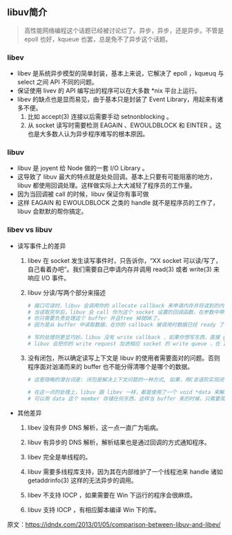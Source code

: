 ## libuv简介
> 高性能网络编程这个话题已经被讨论烂了。异步，异步，还是异步。不管是 epoll 也好，kqueue 也罢，总是免不了异步这个话题。

### libev
- libev 是系统异步模型的简单封装，基本上来说，它解决了 epoll ，kqueuq 与 select 之间 API 不同的问题。
- 保证使用 livev 的 API 编写出的程序可以在大多数 *nix 平台上运行。
- libev 的缺点也是显而易见，由于基本只是封装了 Event Library，用起来有诸多不便。
    1. 比如 accept(3) 连接以后需要手动 setnonblocking 。
    2. 从 socket 读写时需要检测 EAGAIN 、EWOULDBLOCK 和 EINTER 。这也是大多数人认为异步程序难写的根本原因。

### libuv
- libuv 是 joyent 给 Node 做的一套 I/O Library 。
- 这导致了 libuv 最大的特点就是处处回调。基本上只要有可能阻塞的地方，libuv 都使用回调处理。这样做实际上大大减轻了程序员的工作量。
- 因为当回调被 call 的时候，libuv 保证你有事可做
- 这样 EAGAIN 和 EWOULDBLOCK 之类的 handle 就不是程序员的工作了，libuv 会默默的帮你搞定。

### libev vs libuv
- 读写事件上的差异 
    1. libev 在 socket 发生读写事件时，只告诉你，“XX socket 可以读/写了，自己看着办吧”。我们需要自己申请内存并调用 read(3) 或者 write(3) 来响应 I/O 事件。
    2. libuv 分读/写两个部分来描述
        ```sh
        # 接口可读时，libuv 会调用你的 allocate callback 来申请内存并将读到的内容写入。
        # 当读取完毕后，libuv 会 call 你为这个 socket 设置的回调函数，在参数中带着这个 buffer 的信息。
        # 你只需要负责处理这个 buffer 并且free 掉就OK了。
        # 因为是从 buffer 中读取数据，在你的 callback 被调用时数据已经 ready 了，所以程序员也就不用考虑阻塞的问题了【EAGAIN 和 EWOULDBLOCK】。

        # 写的处理则更显巧妙。libuv 没有 write callback ，如果你想写东西，直接 generate 一个 write request 连着要写的 buffer 一起丢给 libuv
        # libuv 会把你的 write request 加进相应 socket 的 write queue ，在 I/O 可写时按顺序写入。
        ```

    3. 没有闭包，所以确定读写上下文是 libuv 的使用者需要面对的问题。否则程序面对汹涌而来的 buffer 也不能分得清哪个是哪个的数据。
        ```sh
        # 这里隐晦的潜台词是: 闭包是解决上下文问题的一种方式, 如果，用C言语阶实现闭包功能

        # 在这一点的处理上，libuv 跟 libev 一样，都是使用了一个 void *data 来解决问题。 
        # 可以用 data 这个 member 存储任何东西，这样当 buffer 来的时候，只需要简单的把 data cast 到你需要的类型就 OK 了。 
        ```

- 其他差异
    1. libev 没有异步 DNS 解析，这一点一直广为垢病。
    2. libuv 有异步的 DNS 解析，解析结果也是通过回调的方式通知程序。

    3. libev 完全是单线程的。
    4. libuv 需要多线程库支持，因为其在内部维护了一个线程池来 handle 诸如 getaddrinfo(3) 这样的无法异步的调用。

    5. libev 不支持 IOCP ，如果需要在 Win 下运行的程序会很麻烦。
    6. libuv 支持 IOCP ，有相应脚本编译 Win 下的库。


原文：https://idndx.com/2013/01/05/comparison-between-libuv-and-libev/

